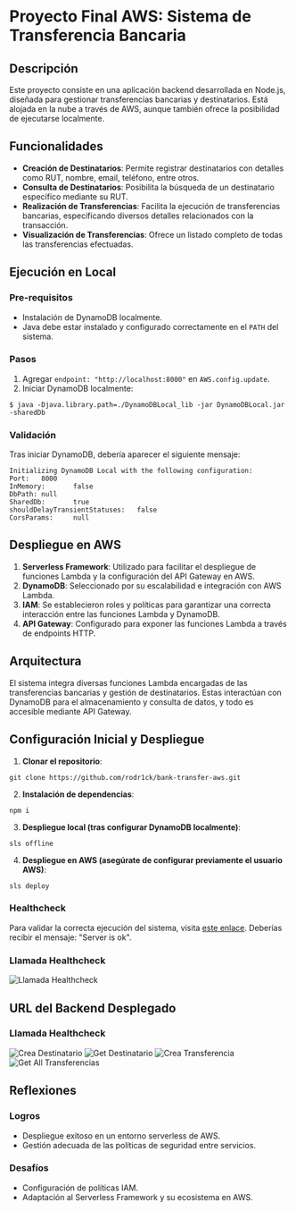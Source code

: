 # Proyecto Final AWS: Sistema de Transferencia Bancaria

## Descripción
Este proyecto consiste en una aplicación backend desarrollada en Node.js, diseñada para gestionar transferencias bancarias y destinatarios. Está alojada en la nube a través de AWS, aunque también ofrece la posibilidad de ejecutarse localmente.

## Funcionalidades
- **Creación de Destinatarios**: Permite registrar destinatarios con detalles como RUT, nombre, email, teléfono, entre otros.
- **Consulta de Destinatarios**: Posibilita la búsqueda de un destinatario específico mediante su RUT.
- **Realización de Transferencias**: Facilita la ejecución de transferencias bancarias, especificando diversos detalles relacionados con la transacción.
- **Visualización de Transferencias**: Ofrece un listado completo de todas las transferencias efectuadas.

## Ejecución en Local

### Pre-requisitos
- Instalación de DynamoDB localmente.
- Java debe estar instalado y configurado correctamente en el `PATH` del sistema.

### Pasos
1. Agregar `endpoint: "http://localhost:8000"` en `AWS.config.update`.
2. Iniciar DynamoDB localmente:
```
$ java -Djava.library.path=./DynamoDBLocal_lib -jar DynamoDBLocal.jar -sharedDb
```

### Validación
Tras iniciar DynamoDB, debería aparecer el siguiente mensaje:
```
Initializing DynamoDB Local with the following configuration:
Port:   8000
InMemory:       false
DbPath: null
SharedDb:       true
shouldDelayTransientStatuses:   false
CorsParams:     null
```


## Despliegue en AWS
1. **Serverless Framework**: Utilizado para facilitar el despliegue de funciones Lambda y la configuración del API Gateway en AWS.
2. **DynamoDB**: Seleccionado por su escalabilidad e integración con AWS Lambda.
3. **IAM**: Se establecieron roles y políticas para garantizar una correcta interacción entre las funciones Lambda y DynamoDB.
4. **API Gateway**: Configurado para exponer las funciones Lambda a través de endpoints HTTP.

## Arquitectura
El sistema integra diversas funciones Lambda encargadas de las transferencias bancarias y gestión de destinatarios. Estas interactúan con DynamoDB para el almacenamiento y consulta de datos, y todo es accesible mediante API Gateway.

## Configuración Inicial y Despliegue

1. **Clonar el repositorio**:
```
git clone https://github.com/rodr1ck/bank-transfer-aws.git
```
2. **Instalación de dependencias**:
```
npm i
```
3. **Despliegue local (tras configurar DynamoDB localmente)**:
```
sls offline
```
4. **Despliegue en AWS (asegúrate de configurar previamente el usuario AWS)**:
```
sls deploy
```

### Healthcheck
Para validar la correcta ejecución del sistema, visita [este enlace](http://localhost:3000/dev/healthcheck). Deberías recibir el mensaje: "Server is ok".

### Llamada Healthcheck
![Llamada Healthcheck](https://github.com/rodr1ck/bank-transfer-aws/assets/29648679/a55291c3-312f-4ed8-9222-86b3d85bb2c1)

## URL del Backend Desplegado
### Llamada Healthcheck
![Crea Destinatario](https://github.com/rodr1ck/bank-transfer-aws/assets/29648679/4b3809d8-30cc-4d7a-8543-6bde13dd2877)
![Get Destinatario](https://github.com/rodr1ck/bank-transfer-aws/assets/29648679/fb2484d7-eea6-4611-9f4d-98387e82d47e)
![Crea Transferencia](https://github.com/rodr1ck/bank-transfer-aws/assets/29648679/16c602e4-a0a6-4fcd-a028-a2c43115c870)
![Get All Transferencias](https://github.com/rodr1ck/bank-transfer-aws/assets/29648679/19c546f4-c834-45ea-8485-9638ac072201)

## Reflexiones
### Logros
- Despliegue exitoso en un entorno serverless de AWS.
- Gestión adecuada de las políticas de seguridad entre servicios.

### Desafíos
- Configuración de políticas IAM.
- Adaptación al Serverless Framework y su ecosistema en AWS.


